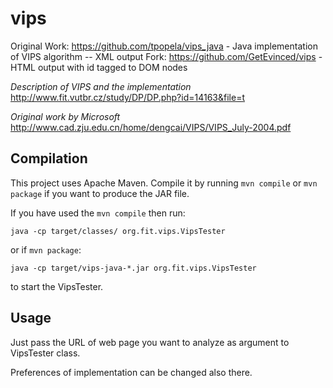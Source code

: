 vips
====

Original Work: https://github.com/tpopela/vips_java - Java implementation of VIPS algorithm -- XML output
Fork: https://github.com/GetEvinced/vips - HTML output with id tagged to DOM nodes

*Description of VIPS and the implementation*
http://www.fit.vutbr.cz/study/DP/DP.php?id=14163&file=t

*Original work by Microsoft*
http://www.cad.zju.edu.cn/home/dengcai/VIPS/VIPS_July-2004.pdf

Compilation
-----------

This project uses Apache Maven. Compile it by running `mvn compile` or `mvn package` if you want to produce the JAR file.

If you have used the `mvn compile` then run:

``java -cp target/classes/ org.fit.vips.VipsTester``

or if `mvn package`:

``java -cp target/vips-java-*.jar org.fit.vips.VipsTester``

to start the VipsTester.

Usage
-----

Just pass the URL of web page you want to analyze as argument to VipsTester class.

Preferences of implementation can be changed also there.